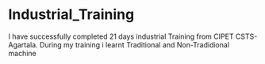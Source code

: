 # Industrial_Training
I have successfully completed 21 days  industrial Training from CIPET CSTS-Agartala. During my training i learnt Traditional and Non-Tradidional machine 

